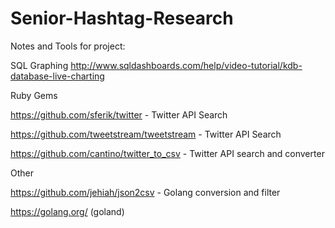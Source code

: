 # Senior-Hashtag-Research 


Notes and Tools for project:

SQL Graphing
http://www.sqldashboards.com/help/video-tutorial/kdb-database-live-charting


Ruby Gems

https://github.com/sferik/twitter - Twitter API Search

https://github.com/tweetstream/tweetstream - Twitter API Search

https://github.com/cantino/twitter_to_csv - Twitter API search and converter

Other

https://github.com/jehiah/json2csv - Golang conversion and filter

https://golang.org/ (goland)
